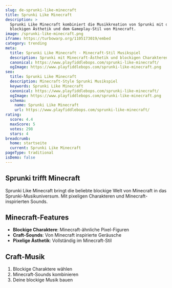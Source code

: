 ```yaml
---
slug: de-sprunki-like-minecraft
title: Sprunki Like Minecraft
description: >
  Sprunki Like Minecraft kombiniert die Musikkreation von Sprunki mit der
  blockigen Ästhetik und dem Gameplay-Stil von Minecraft.
image: /sprunki-like-minecraft.png
iframe: https://turbowarp.org/1105173019/embed
category: trending
meta:
  title: Sprunki Like Minecraft - Minecraft-Stil Musikspiel
  description: Sprunki mit Minecraft-Ästhetik und blockigen Charakteren
  canonical: https://www.playfiddlebops.com/sprunki-like-minecraft/
  ogImage: https://www.playfiddlebops.com/sprunki-like-minecraft.png
seo:
  title: Sprunki Like Minecraft
  description: Minecraft-Style Sprunki Musikspiel
  keywords: Sprunki Like Minecraft
  canonical: https://www.playfiddlebops.com/sprunki-like-minecraft/
  ogImage: https://www.playfiddlebops.com/sprunki-like-minecraft.png
  schema:
    name: Sprunki Like Minecraft
    url: https://www.playfiddlebops.com/sprunki-like-minecraft/
rating:
  score: 4.4
  maxScore: 5
  votes: 298
  stars: 4
breadcrumb:
  home: startseite
  current: Sprunki Like Minecraft
pageType: traditional
isDemo: false
---
```


## Sprunki trifft Minecraft

Sprunki Like Minecraft bringt die beliebte blockige Welt von Minecraft in das Sprunki-Musikuniversum. Mit pixeligen Charakteren und Minecraft-inspirierten Sounds.

## Minecraft-Features
- **Blockige Charaktere**: Minecraft-ähnliche Pixel-Figuren
- **Craft-Sounds**: Von Minecraft inspirierte Geräusche
- **Pixelige Ästhetik**: Vollständig im Minecraft-Stil

## Craft-Musik
1. Blockige Charaktere wählen
2. Minecraft-Sounds kombinieren
3. Deine blockige Musik bauen